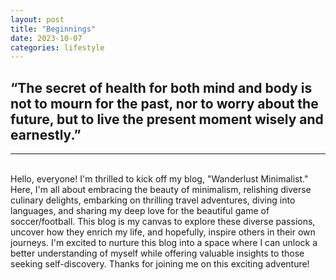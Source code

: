 ```yaml
---
layout: post
title: "Beginnings"
date: 2023-10-07
categories: lifestyle
---
```


## “The secret of health for both mind and body is not to mourn for the past, nor to worry about the future, but to live the present moment wisely and earnestly.”

<hr>
<br>
Hello, everyone! I'm thrilled to kick off my blog, "Wanderlust Minimalist." Here, I'm all about embracing the beauty of minimalism, relishing diverse culinary delights, embarking on thrilling travel adventures, diving into languages, and sharing my deep love for the beautiful game of soccer/football. This blog is my canvas to explore these diverse passions, uncover how they enrich my life, and hopefully, inspire others in their own journeys. I'm excited to nurture this blog into a space where I can unlock a better understanding of myself while offering valuable insights to those seeking self-discovery. Thanks for joining me on this exciting adventure!

